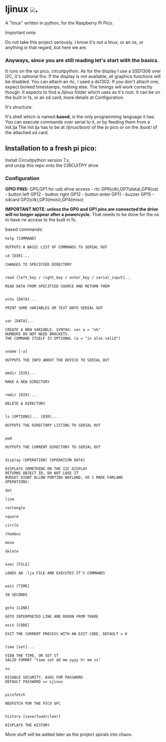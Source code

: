 # ljinux [![](https://tokei.rs/b1/github/XAMPPRocky/tokei?category=lines)](https://github.com/XAMPPRocky/tokei).
A "linux" written in python, for the Raspberry Pi Pico.

Important note:

Do not take this project seriously.
I know it's not a linux, or an os, or anything in that regard, but here we are.

<h3>Anyways, since you are still reading let's start with the basics.</h3>
It runs on the rpi pico, circuitpython.
As for the display I use a SSD1306 over I2C, it's optional tho.
If the display is not available, all graphics functions will be disabled.
You can attach an rtc, I used a ds1302. If you don't attach one, expect borked timestamps, nothing else. The timings will work correctly though.
It expects to find a /ljinux folder which uses as it's root. It can be on the built in fs, or an sd card, more details at Configuration.

It's structure:

It's shell which is named <b>based</b>, is the only programming language it has.
You can execute commands over serial to it, or by feeding them from a Init.lja
The Init.lja has to be at /ljinux/boot/ of the pi pico or on the /boot/ of the attached sd card.

<h2>Installation to a fresh pi pico:</h2>

Install Circuitpython version 7.x,  
and unzip this repo onto the CIRCUITPY drive

<h3>Configuration</h3>

<b>GPIO PINS:</b> GP0,GP1 for usb drive access - rtc GP6(clk),GP7(data),GP8(ce) - button left GP12 - button right GP12 - button enter GP11 - buzzer GP15 - sdcard GP2(clk),GP3(mosi),GP4(miso)

<b>IMPORTANT NOTE: unless the GP0 and GP1 pins are connected the drive will no longer appear after a powercycle.</b>
That needs to be done for the os to have rw access to the built in fs.

based commands:
```
help [COMMAND]

OUTPUTS A BASIC LIST OF COMMANDS TO SERIAL OUT

cd [DIR]...

CHANGES TO SPECIFIED DIRECTORY


read [left_key / right_key / enter_key / serial_input]...

READ DATA FROM SPECIFIED SOURCE AND RETURN THEM


echo [DATA]...

PRINT SOME VARIABLES OR TEXT ONTO SERIAL OUT


var [DATA]...

CREATE A NEW VARIABLE. SYNTAX: var a = "ok"
NUMBERS DO NOT NEED BRACKETS.
THE COMMAND ITSELF IS OPTIONAL (a = "is also valid")


uname [-a]

OUTPUTS THE INFO ABOUT THE DEVICE TO SERIAL OUT


mkdir [DIR]...

MAKE A NEW DIRECTORY


rmdir [DIR]...

DELETE A DIRECTORY


ls [OPTIONS]... [DIR]...

OUTPUTS THE DIRECTORY LISTING TO SERIAL OUT


pwd

OUTPUTS THE CURRENT DIRECTORY TO SERIAL OUT


display [OPERATION] [OPERATION DATA]

DISPLAYS SOMETHING ON THE I2C DISPLAY
RETURNS OBJECT ID, DO NOT LOSE IT
BUDGET DIDNT ALLOW PORTING WAYLAND, SO I MADE FARLAND
OPERATIONS:

dot

line

rectangle

square

circle

rhombus

move

delete


exec [FILE]

LOADS AN .lja FILE AND EXECUTES IT'S COMMANDS


wait [TIME]

IN SECONDS


goto [LINE]

GOTO INTERPRETED LINE AND RERUN FROM THERE

exit [CODE]

EXIT THE CURRENT PROCESS WITH AN EXIT CODE, DEFAULT = 0


time [set]...

VIEW THE TIME, OR SET IT
VALID FORMAT "time set dd mm yyyy hr mm ss"

su

DISABLE SECURITY, ASKS FOR PASSWORD
DEFAULT PASSWORD == Ljinux


picofetch

NEOFETCH FOR THE PICO OFC


history [save/load/clear]

DISPLAYS THE HISTORY
```

More stuff will be added later as the project spirals into chaos.

